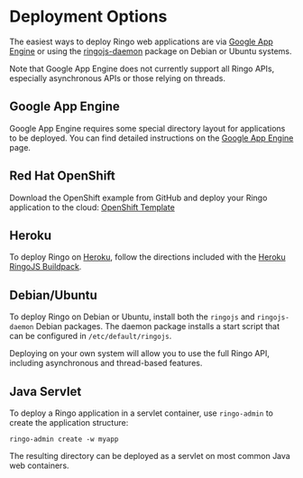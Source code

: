 # Deployment Options

The easiest ways to deploy Ringo web applications are via [Google App Engine](/documentation/google_appengine) or using the [ringojs-daemon] package on Debian or Ubuntu systems.

Note that Google App Engine does not currently support all Ringo APIs, especially asynchronous APIs or those relying on threads. 

## Google App Engine

Google App Engine requires some special directory layout for applications to be deployed. You can find detailed instructions on the [Google App Engine](/documentation/google_appengine) page.

## Red Hat OpenShift

Download the OpenShift example from GitHub and deploy your Ringo application to the cloud: [OpenShift Template]

[OpenShift Template]: https://github.com/oberhamsi/ringojs-openshift-example

## Heroku 

To deploy Ringo on [Heroku](http://heroku.com), follow the directions included with the [Heroku RingoJS Buildpack](https://github.com/jockm/heroku-buildpack-ringojs-jdk7).

## Debian/Ubuntu

To deploy Ringo on Debian or Ubuntu, install both the `ringojs` and `ringojs-daemon` Debian packages. The daemon package installs a start script that can be configured in `/etc/default/ringojs`.

Deploying on your own system will allow you to use the full Ringo API, including asynchronous and thread-based features.

[app engine sdk]: http://code.google.com/intl/de/appengine/downloads.html
[ringojs-daemon]: /downloads

## Java Servlet

To deploy a Ringo application in a servlet container, use `ringo-admin` to create the application structure:

    ringo-admin create -w myapp

The resulting directory can be deployed as a servlet on most common Java web containers.

